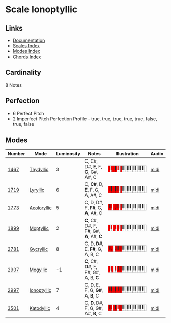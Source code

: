 # Scale Ionoptyllic

## Links

- [Documentation](README.md)
- [Scales Index](Scales.md)
- [Modes Index](Modes.md)
- [Chords Index](Chords.md)

## Cardinality

8 Notes

## Perfection

- 6 Perfect Pitch
- 2 Imperfect Pitch
Perfection Profile - true, true, true, true, true, false, true, false

## Modes

| Number | Mode | Luminosity | Notes | Illustration | Audio |
|--------|------|------------|-------|--------------|-------|
| [1467](https://ianring.com/musictheory/scales/1467) | [Thydyllic](ModeThydyllic.md) | 3 | C, C#, D#, **E**, F, **G**, G#, A#, C | ![CNaturalThydyllic](ModeCNaturalThydyllic.png) | [midi](https://github.com/edipermadi/music/blob/main/docs/ModeCNaturalThydyllic.mid?raw=true) | 
| [1719](https://ianring.com/musictheory/scales/1719) | [Lyryllic](ModeLyryllic.md) | 6 | C, **C#**, D, **E**, F, G, A, A#, C | ![CNaturalLyryllic](ModeCNaturalLyryllic.png) | [midi](https://github.com/edipermadi/music/blob/main/docs/ModeCNaturalLyryllic.mid?raw=true) | 
| [1773](https://ianring.com/musictheory/scales/1773) | [Aeoloryllic](ModeAeoloryllic.md) | 5 | C, D, D#, F, **F#**, G, **A**, A#, C | ![CNaturalAeoloryllic](ModeCNaturalAeoloryllic.png) | [midi](https://github.com/edipermadi/music/blob/main/docs/ModeCNaturalAeoloryllic.mid?raw=true) | 
| [1899](https://ianring.com/musictheory/scales/1899) | [Moptyllic](ModeMoptyllic.md) | 2 | **C**, C#, D#, F, F#, G#, **A**, A#, **C** | ![CNaturalMoptyllic](ModeCNaturalMoptyllic.png) | [midi](https://github.com/edipermadi/music/blob/main/docs/ModeCNaturalMoptyllic.mid?raw=true) | 
| [2781](https://ianring.com/musictheory/scales/2781) | [Gycryllic](ModeGycryllic.md) | 8 | C, D, **D#**, E, **F#**, G, A, B, C | ![CNaturalGycryllic](ModeCNaturalGycryllic.png) | [midi](https://github.com/edipermadi/music/blob/main/docs/ModeCNaturalGycryllic.mid?raw=true) | 
| [2907](https://ianring.com/musictheory/scales/2907) | [Mogyllic](ModeMogyllic.md) | -1 | **C**, C#, **D#**, E, F#, G#, A, B, **C** | ![CNaturalMogyllic](ModeCNaturalMogyllic.png) | [midi](https://github.com/edipermadi/music/blob/main/docs/ModeCNaturalMogyllic.mid?raw=true) | 
| [2997](https://ianring.com/musictheory/scales/2997) | [Ionoptyllic](ModeIonoptyllic.md) | 7 | C, D, E, F, G, **G#**, A, **B**, C | ![CNaturalIonoptyllic](ModeCNaturalIonoptyllic.png) | [midi](https://github.com/edipermadi/music/blob/main/docs/ModeCNaturalIonoptyllic.mid?raw=true) | 
| [3501](https://ianring.com/musictheory/scales/3501) | [Katodyllic](ModeKatodyllic.md) | 4 | C, **D**, D#, F, G, G#, A#, **B**, C | ![CNaturalKatodyllic](ModeCNaturalKatodyllic.png) | [midi](https://github.com/edipermadi/music/blob/main/docs/ModeCNaturalKatodyllic.mid?raw=true) | 
